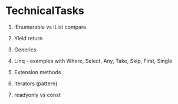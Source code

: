 # TechnicalTasks

 

1. IEnumerable vs IList compare. 

2. Yield return 

3. Generics 

4. Linq - examples with Where, Select, Any, Take, Skip, First, Single 

5. Extension methods 

6. Iterators (pattern) 

7. readyonly vs const
